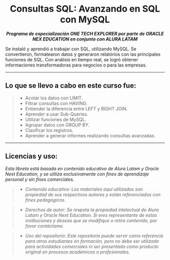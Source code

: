 <h1 align="center">Consultas SQL: Avanzando en SQL con MySQL</h1>

<p align="center"><strong><em>Programa de especialización ONE TECH EXPLORER por parte de ORACLE NEX EDUCATION en conjunto con ALURA LATAM</em></strong></p>

Se instaló y aprendió a trabajar con SQL, utilizando MySQL. Se convertieron, formatearon datos y generaron relatórios con las principales funciones de SQL.
Con análisis en tiempo real, se logró obtener informaciones transformadoras para negocios o para las empresas.

---

## Lo que se llevo a cabo en este curso fue:

> * Acotar los datos con LIMIT.
> * Filtrar consultas con HAVING.
> * Entiender la diferencia entre LEFT y RIGHT JOIN.
> * Aprender a usar Sub-Queries.
> * Utilizar funciones de MySQL.
> * Agrupar datos con GROUP BY.
> * Clasificar los registros.
> * Aprender a generar informes realizando consultas avanzadas.

---

## Licencias y uso:

_Esta libreta está basada en contenido educativo de Alura Latam y Oracle Next Education, y se utiliza exclusivamente con fines de aprendizaje personal y sin fines comerciales._
> * _Contenido educativo: Los materiales aquí utilizados son propiedad de sus respectivos autores y están referenciados con fines pedagógicos._

> * _Derechos de autor: Se respeta la propiedad intelectual de Alura Latam y Oracle Next Education. Si eres representante de estas instituciones y deseas que se modifique o retire contenido, por favor contáctame._

> * _Uso del repositorio: Este repositorio puede servir como referencia para otros estudiantes en formación, pero no debe ser utilizado para actividades comerciales ni ser presentado como producto original en procesos académicos o profesionales._
